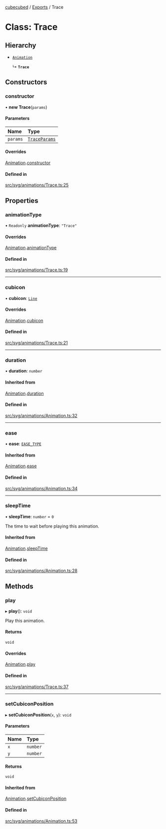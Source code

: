 [cubecubed](/reference/README.md) / [Exports](/reference/modules.md) / Trace

# Class: Trace

## Hierarchy

- [`Animation`](/reference/classes/Animation.md)

  ↳ **`Trace`**

## Constructors

### constructor

• **new Trace**(`params`)

#### Parameters

| Name | Type |
| :------ | :------ |
| `params` | [`TraceParams`](/reference/interfaces/TraceParams.md) |

#### Overrides

[Animation](/reference/classes/Animation.md).[constructor](/reference/classes/Animation.md#constructor)

#### Defined in

[src/svg/animations/Trace.ts:25](https://github.com/imaphatduc/cubecubed/blob/cb0c39f/src/svg/animations/Trace.ts#L25)

## Properties

### animationType

• `Readonly` **animationType**: ``"Trace"``

#### Overrides

[Animation](/reference/classes/Animation.md).[animationType](/reference/classes/Animation.md#animationtype)

#### Defined in

[src/svg/animations/Trace.ts:19](https://github.com/imaphatduc/cubecubed/blob/cb0c39f/src/svg/animations/Trace.ts#L19)

___

### cubicon

• **cubicon**: [`Line`](/reference/classes/Line.md)

#### Overrides

[Animation](/reference/classes/Animation.md).[cubicon](/reference/classes/Animation.md#cubicon)

#### Defined in

[src/svg/animations/Trace.ts:21](https://github.com/imaphatduc/cubecubed/blob/cb0c39f/src/svg/animations/Trace.ts#L21)

___

### duration

• **duration**: `number`

#### Inherited from

[Animation](/reference/classes/Animation.md).[duration](/reference/classes/Animation.md#duration)

#### Defined in

[src/svg/animations/Animation.ts:32](https://github.com/imaphatduc/cubecubed/blob/cb0c39f/src/svg/animations/Animation.ts#L32)

___

### ease

• **ease**: [`EASE_TYPE`](/reference/types/EASE_TYPE.md)

#### Inherited from

[Animation](/reference/classes/Animation.md).[ease](/reference/classes/Animation.md#ease)

#### Defined in

[src/svg/animations/Animation.ts:34](https://github.com/imaphatduc/cubecubed/blob/cb0c39f/src/svg/animations/Animation.ts#L34)

___

### sleepTime

• **sleepTime**: `number` = `0`

The time to wait before playing this animation.

#### Inherited from

[Animation](/reference/classes/Animation.md).[sleepTime](/reference/classes/Animation.md#sleeptime)

#### Defined in

[src/svg/animations/Animation.ts:28](https://github.com/imaphatduc/cubecubed/blob/cb0c39f/src/svg/animations/Animation.ts#L28)

## Methods

### play

▸ **play**(): `void`

Play this animation.

#### Returns

`void`

#### Overrides

[Animation](/reference/classes/Animation.md).[play](/reference/classes/Animation.md#play)

#### Defined in

[src/svg/animations/Trace.ts:37](https://github.com/imaphatduc/cubecubed/blob/cb0c39f/src/svg/animations/Trace.ts#L37)

___

### setCubiconPosition

▸ **setCubiconPosition**(`x`, `y`): `void`

#### Parameters

| Name | Type |
| :------ | :------ |
| `x` | `number` |
| `y` | `number` |

#### Returns

`void`

#### Inherited from

[Animation](/reference/classes/Animation.md).[setCubiconPosition](/reference/classes/Animation.md#setcubiconposition)

#### Defined in

[src/svg/animations/Animation.ts:53](https://github.com/imaphatduc/cubecubed/blob/cb0c39f/src/svg/animations/Animation.ts#L53)
